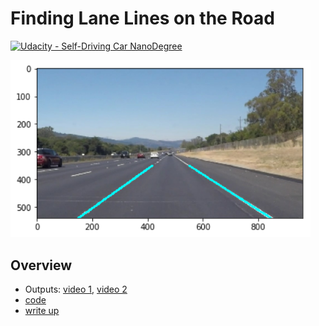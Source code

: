 # **Finding Lane Lines on the Road** 
[![Udacity - Self-Driving Car NanoDegree](https://s3.amazonaws.com/udacity-sdc/github/shield-carnd.svg)](http://www.udacity.com/drive)

<img src="img/step6.png" width="480" alt="Combined Image" />

Overview
---
* Outputs: [video 1](https://youtu.be/mnNc1lqebHI), [video 2](https://youtu.be/3iS_FffYM_k)
* [code](Main.ipynb)
* [write up ](writeup_template.md)
